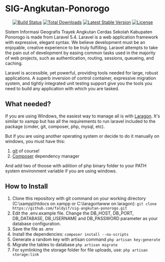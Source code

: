 # SIG-Angkutan-Ponorogo

<p align="center">
<a href="https://travis-ci.org/laravel/framework"><img src="https://travis-ci.org/laravel/framework.svg" alt="Build Status"></a>
<a href="https://packagist.org/packages/laravel/framework"><img src="https://poser.pugx.org/laravel/framework/d/total.svg" alt="Total Downloads"></a>
<a href="https://packagist.org/packages/laravel/framework"><img src="https://poser.pugx.org/laravel/framework/v/stable.svg" alt="Latest Stable Version"></a>
<a href="https://packagist.org/packages/laravel/framework"><img src="https://poser.pugx.org/laravel/framework/license.svg" alt="License"></a>
</p>

Sistem Informasi Geografis Trayek Angkutan Cerdas Sekolah Kabupaten Ponorogo is made from Laravel 5.4. Laravel is a web application framework with expressive, elegant syntax. We believe development must be an enjoyable, creative experience to be truly fulfilling. Laravel attempts to take the pain out of development by easing common tasks used in the majority of web projects, such as authentication, routing, sessions, queueing, and caching.

Laravel is accessible, yet powerful, providing tools needed for large, robust applications. A superb inversion of control container, expressive migration system, and tightly integrated unit testing support give you the tools you need to build any application with which you are tasked.

## What needed?

If you are using Windows, the easiest way to manage all is with [Laragon](https://laragon.org/). It's similar to xampp but has all the requirements to run laravel included to the package (cmder, git, composer, php, mysql, etc).

But if you are using another operating system or decide to do it manually on windows, you must have this:

1. [git](https://git-scm.com/) of course!
2. [Composer](https://getcomposer.org/) dependency manager

And add two of thoose with adiition of php binary folder to your PATH system environment variable if you are using windows.

## How to Install

1. Clone this repository with git command on your working directory (C:\xampp\htdocs on xampp or C:\laragon\www on laragon): `git clone https://github.com/faldyif/sig-angkutan-ponorogo.git`
2. Edit the .env.example file. Change the DB_HOST, DB_PORT, DB_DATABASE, DB_USERNAME and DB_PASSWORD parameter as your database configuration.
3. Save the file as .env
4. Install the dependencies: `composer install --no-scripts`
5. Generate a random key with artisan command `php artisan key:generate`
6. Migrate the tables to database `php artisan migrate`
7. For symlinking the storage folder for file uploads, use: `php artisan storage:link`